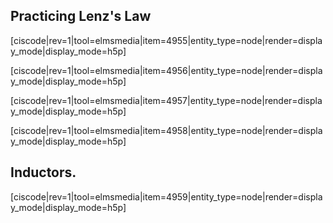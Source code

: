 ## Practicing Lenz's Law

[ciscode|rev=1|tool=elmsmedia|item=4955|entity_type=node|render=display_mode|display_mode=h5p]

[ciscode|rev=1|tool=elmsmedia|item=4956|entity_type=node|render=display_mode|display_mode=h5p]

[ciscode|rev=1|tool=elmsmedia|item=4957|entity_type=node|render=display_mode|display_mode=h5p]

[ciscode|rev=1|tool=elmsmedia|item=4958|entity_type=node|render=display_mode|display_mode=h5p]

## Inductors. 

[ciscode|rev=1|tool=elmsmedia|item=4959|entity_type=node|render=display_mode|display_mode=h5p]
